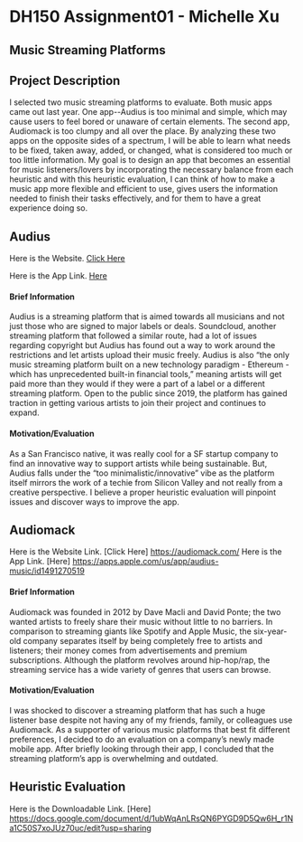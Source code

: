 # DH150 Assignment01 - Michelle Xu 
## Music Streaming Platforms
## Project Description
I selected two music streaming platforms to evaluate. Both music apps came out last year. One app--Audius is too minimal and simple, which may cause users to feel bored or unaware of certain elements. The second app, Audiomack is too clumpy and all over the place. By analyzing these two apps on the opposite sides of a spectrum, I will be able to learn what needs to be fixed, taken away, added, or changed, what is considered too much or too little information. My goal is to design an app that becomes an essential for music listeners/lovers by incorporating the necessary balance from each heuristic and with this heuristic evaluation, I can think of how to make a music app more flexible and efficient to use, gives users the information needed to finish their tasks effectively, and for them to have a great experience doing so. 
## Audius 
Here is the Website. [Click Here](http//audius.co/)

Here is the App Link. [Here](http//apps.apple.com/us/app/audius-music/id1491270519)
#### Brief Information 
Audius is a streaming platform that is aimed towards all musicians and not just those who are signed to major labels or deals. Soundcloud, another streaming platform that followed a similar route, had a lot of issues regarding copyright but Audius has found out a way to work around the restrictions and let artists upload their music freely. Audius is also “the only music streaming platform built on a new technology paradigm - Ethereum - which has unprecedented built-in financial tools,” meaning artists will get paid more than they would if they were a part of a label or a different streaming platform.  Open to the public since 2019, the platform has gained traction in getting various artists to join their project and continues to expand.

#### Motivation/Evaluation 
As a San Francisco native, it was really cool for a SF startup company to find an innovative way to support artists while being sustainable. But, Audius falls under the “too minimalistic/innovative” vibe as the platform itself mirrors the work of a techie from Silicon Valley and not really from a creative perspective. I believe a proper heuristic evaluation will pinpoint issues and discover ways to improve the app. 
## Audiomack 
Here is the Website Link. [Click Here] https://audiomack.com/
Here is the App Link. [Here] https://apps.apple.com/us/app/audius-music/id1491270519
#### Brief Information 
Audiomack was founded in 2012 by Dave Macli and David Ponte; the two wanted artists to freely share their music without little to no barriers. In comparison to streaming giants like Spotify and Apple Music, the six-year-old company separates itself by being completely free to artists and listeners; their money comes from advertisements and premium subscriptions. Although the platform revolves around hip-hop/rap, the streaming service has a wide variety of genres that users can browse. 

#### Motivation/Evaluation 
I was shocked to discover a streaming platform that has such a huge listener base despite not having any of my friends, family, or colleagues use Audiomack. As a supporter of various music platforms that best fit different preferences, I decided to do an evaluation on a company’s newly made mobile app. After briefly looking through their app, I concluded that the streaming platform’s app is overwhelming and outdated.

## Heuristic Evaluation 
Here is the Downloadable Link. [Here] https://docs.google.com/document/d/1ubWqAnLRsQN6PYGD9D5Qw6H_r1Na1C50S7xoJUz70uc/edit?usp=sharing
